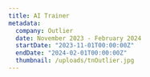 ```yaml
---
title: AI Trainer
metadata:
  company: Outlier
  date: November 2023 - February 2024
  startDate: "2023-11-01T00:00:00Z"
  endDate: "2024-02-01T00:00:00Z"
  thumbnail: /uploads/tnOutlier.jpg
---
```


